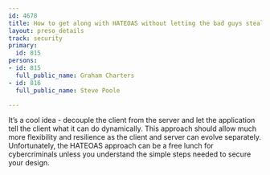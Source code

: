 ```yaml
---
id: 4678
title: How to get along with HATEOAS without letting the bad guys steal your lunch?
layout: preso_details
track: security
primary:
  id: 815
persons:
- id: 815
  full_public_name: Graham Charters
- id: 816
  full_public_name: Steve Poole

---
```

It’s a cool idea - decouple the client from the server and let the application tell the client what it can do dynamically. This approach should allow much more flexibility and resilience as the client and server can evolve separately. Unfortunately, the HATEOAS approach can be a free lunch for cybercriminals unless you understand the simple steps needed to secure your design.